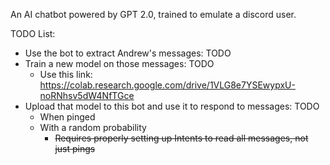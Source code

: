 An AI chatbot powered by GPT 2.0, trained to emulate a discord user.

TODO List:
- Use the bot to extract Andrew's messages: TODO
- Train a new model on those messages: TODO
    - Use this link: https://colab.research.google.com/drive/1VLG8e7YSEwypxU-noRNhsv5dW4NfTGce
- Upload that model to this bot and use it to respond to messages: TODO
    - When pinged
    - With a random probability
        - ~~Requires properly setting up Intents to read all messages, not just pings~~


